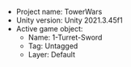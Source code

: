 <!-- UNITY CODE ASSIST INSTRUCTIONS START -->
- Project name: TowerWars
- Unity version: Unity 2021.3.45f1
- Active game object:
  - Name: 1-Turret-Sword
  - Tag: Untagged
  - Layer: Default
<!-- UNITY CODE ASSIST INSTRUCTIONS END -->